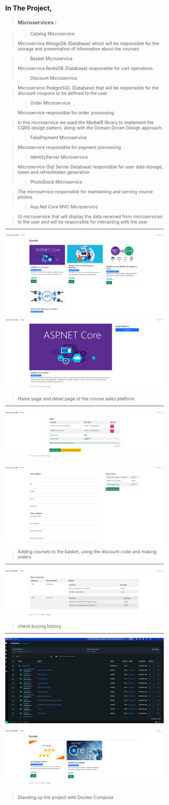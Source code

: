 ## In The Project,

>### Microservices :

>>Catalog Microservice

>Microservice MongoDb (Database) which will be responsible for the storage and presentation of information about the courses

>>Basket Microservice

>Microservice RedisDB (Database) responsible for cart operations

>>Discount Microservice

>Microservice PostgreSQL (Database) that will be responsible for the discount coupons to be defined to the user


>>Order Microservice

>Microservice responsible for order processing

>In this microservice we used the MediatR library to implement the CQRS design pattern, along with the Domain Driven Design approach.

>>FakePayment Microservice

>Microservice responsible for payment processing

>>IdentityServer Microservice

>Microservice (Sql Server Database) responsible for user data storage, token and refreshtoken generation

>>PhotoStock Microservice

>The microservice responsible for maintaining and serving course photos.


>>Asp.Net Core MVC Microservice

>UI microservice that will display the data received from microservices to the user and will be responsible for interacting with the user
---
![](projectphotos/Kurslar.png)


![](projectphotos/Detail.png)

>Home page and detail page of the course sales platform

----

![](projectphotos/Basket.png)

![](projectphotos/Order.png)

>Adding courses to the basket, using the discount code and making orders

----

![](projectphotos/ChechkOrder.png)


>check buying history

---

![](projectphotos/dockercompose.png)

![](projectphotos/dockercomposeweb.png)

>Standing up the project with Docker Compose
